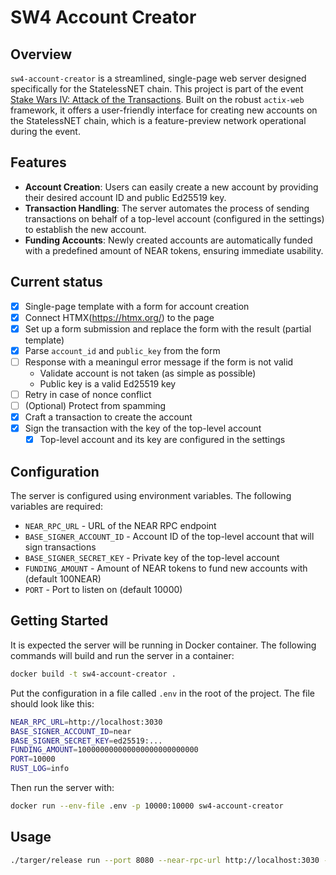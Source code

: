 # SW4 Account Creator

## Overview
`sw4-account-creator` is a streamlined, single-page web server designed specifically for the StatelessNET chain. This project is part of the event [Stake Wars IV: Attack of the Transactions](https://github.com/near/stakewars-iv). Built on the robust `actix-web` framework, it offers a user-friendly interface for creating new accounts on the StatelessNET chain, which is a feature-preview network operational during the event.

## Features
- **Account Creation**: Users can easily create a new account by providing their desired account ID and public Ed25519 key.
- **Transaction Handling**: The server automates the process of sending transactions on behalf of a top-level account (configured in the settings) to establish the new account.
- **Funding Accounts**: Newly created accounts are automatically funded with a predefined amount of NEAR tokens, ensuring immediate usability.

## Current status

- [x] Single-page template with a form for account creation
- [x] Connect HTMX(https://htmx.org/) to the page
- [x] Set up a form submission and replace the form with the result (partial template)
- [x] Parse `account_id` and `public_key` from the form
- [ ] Response with a meaningul error message if the form is not valid
    - Validate account is not taken (as simple as possible)
    - Public key is a valid Ed25519 key
- [ ] Retry in case of nonce conflict
- [ ] (Optional) Protect from spamming
- [x] Craft a transaction to create the account
- [x] Sign the transaction with the key of the top-level account
    - [x] Top-level account and its key are configured in the settings

## Configuration

The server is configured using environment variables. The following variables are required:

- `NEAR_RPC_URL` - URL of the NEAR RPC endpoint
- `BASE_SIGNER_ACCOUNT_ID` - Account ID of the top-level account that will sign transactions
- `BASE_SIGNER_SECRET_KEY` - Private key of the top-level account
- `FUNDING_AMOUNT` - Amount of NEAR tokens to fund new accounts with (default 100NEAR)
- `PORT` - Port to listen on (default 10000)

## Getting Started

It is expected the server will be running in Docker container. The following commands will build and run the server in a container:

```bash
docker build -t sw4-account-creator .
```

Put the configuration in a file called `.env` in the root of the project. The file should look like this:

```bash
NEAR_RPC_URL=http://localhost:3030
BASE_SIGNER_ACCOUNT_ID=near
BASE_SIGNER_SECRET_KEY=ed25519:...
FUNDING_AMOUNT=100000000000000000000000000
PORT=10000
RUST_LOG=info
```

Then run the server with:

```bash
docker run --env-file .env -p 10000:10000 sw4-account-creator
```

## Usage

```bash
./targer/release run --port 8080 --near-rpc-url http://localhost:3030 --base-signer-account-id near --base-signer-secret-key "ed25519:..." --funding-amount 100000000000000000000000000
```

